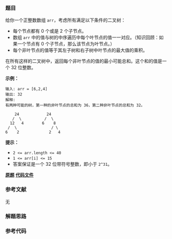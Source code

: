 ### 题目
给你一个正整数数组 `arr`，考虑所有满足以下条件的二叉树：

  * 每个节点都有 0 个或是 2 个子节点。
  * 数组 `arr` 中的值与树的中序遍历中每个叶节点的值一一对应。（知识回顾：如果一个节点有 0 个子节点，那么该节点为叶节点。）
  * 每个非叶节点的值等于其左子树和右子树中叶节点的最大值的乘积。

在所有这样的二叉树中，返回每个非叶节点的值的最小可能总和。这个和的值是一个 32 位整数。



**示例：**

    
    
    输入: arr = [6,2,4]
    输出: 32
    解释:
    有两种可能的树，第一种的非叶节点的总和为 36，第二种非叶节点的总和为 32。
    
        24            24
       /  \          /  \
      12   4        6    8
     /  \               / \
    6    2             2   4



**提示：**

  * `2 <= arr.length <= 40`
  * `1 <= arr[i] <= 15`
  * 答案保证是一个 32 位带符号整数，即小于 `2^31`。

 **[原题](https://leetcode-cn.com/problems/minimum-cost-tree-from-leaf-values/)**    **[代码文件]()**


### 参考文献
无

### 解题思路




### 参考代码

```go


```




